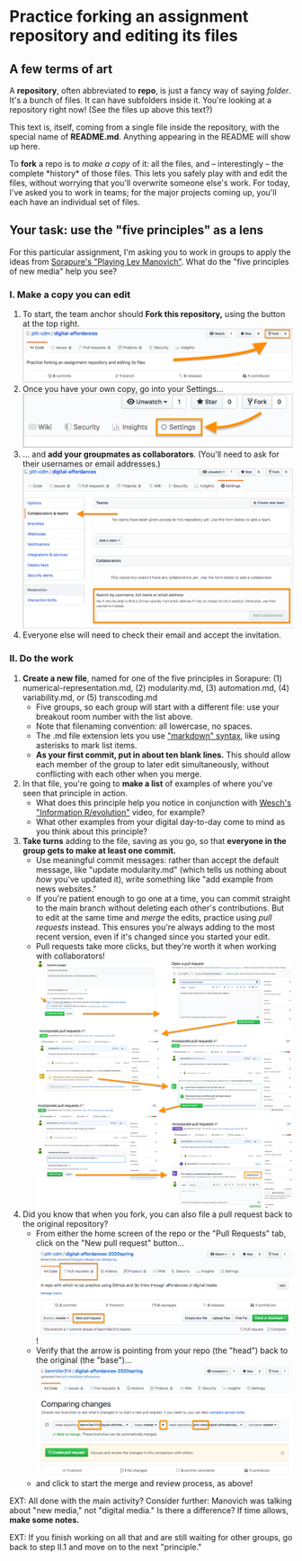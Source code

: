 # Practice forking an assignment repository and editing its files

## A few terms of art
A **repository**, often abbreviated to **repo**, is just a fancy way of saying _folder_. It's a bunch of files. It can have subfolders inside it. You're looking at a repository right now! (See the files up above this text?)

This text is, itself, coming from a single file inside the repository, with the special name of **README.md**. Anything appearing in the README will show up here.

To **fork** a repo is to _make a copy_ of it: all the files, and – interestingly – the complete \*history\* of those files. This lets you safely play with and edit the files, without worrying that you'll overwrite someone else's work. For today, I've asked you to work in teams; for the major projects coming up, you'll each have an individual set of files.

## Your task: use the "five principles" as a lens
For this particular assignment, I'm asking you to work in groups to apply the ideas from [Sorapure's "Playing Lev Manovich"](http://kairos.technorhetoric.net/8.2/binder2.html?coverweb/sorapure/index.htm). What do the "five principles of new media" help you see?

### I. Make a copy you can edit
1. To start, the team anchor should **Fork this repository,** using the button at the top right. ![location of fork button in github](github-fork-button.png)
2. Once you have your own copy, go into your Settings...  ![location of settings button in github](github-settings.png)
3. ... and **add your groupmates as collaborators**. (You'll need to ask for their usernames or email addresses.)![add collaborators, not teams](github-add-collaborators.png)
4. Everyone else will need to check their email and accept the invitation.

### II. Do the work
1. **Create a new file**, named for one of the five principles in Sorapure: (1) numerical-representation.md, (2) modularity.md, (3) automation.md, (4) variability.md, or (5) transcoding.md
   - Five groups, so each group will start with a different file: use your breakout room number with the list above.
   - Note that filenaming convention: all lowercase, no spaces.
   - The .md file extension lets you use ["markdown" syntax](https://guides.github.com/features/mastering-markdown/), like using asterisks to mark list items.
   - **As your first commit, put in about ten blank lines.** This should allow each member of the group to later edit simultaneously, without conflicting with each other when you merge.
2. In that file, you're going to **make a list** of examples of where you've seen that principle in action.
   - What does this principle help you notice in conjunction with [Wesch's "Information R/evolution"](http://www.youtube.com/watch?v=-4CV05HyAbM) video, for example?
   - What other examples from your digital day-to-day come to mind as you think about this principle?
3. **Take turns** adding to the file, saving as you go, so that **everyone in the group gets to make at least one commit.**
   - Use meaningful commit messages: rather than accept the default message, like "update modularity.md" (which tells us nothing about _how_ you've updated it), write something like "add example from news websites."
   - If you're patient enough to go one at a time, you can commit straight to the main branch without deleting each other's contributions. But to edit at the same time and _merge_ the edits, practice using _pull requests_ instead. This ensures you're always adding to the most recent version, even if it's changed since you started your edit.
   - Pull requests take more clicks, but they're worth it when working with collaborators! ![series of screenshots demonstrating the steps of a commit as branch + pull request](github-pull-request-sequence-with-arrows.png)
4. Did you know that when you fork, you can also file a pull request back to the original repository?
   - From either the home screen of the repo or the "Pull Requests" tab, click on the "New pull request" button... ![upstream pull request 1](github-upstream-pull-request-1.png) !<!-- [upstream pull request 2](github-upstream-pull-request-2.png) -->
   - Verify that the arrow is pointing from your repo (the "head") back to the original (the "base")... ![upstream pull request 3](github-upstream-pull-request-3.png)
   - and click to start the merge and review process, as above!

EXT: All done with the main activity? Consider further: Manovich was talking about "new media," not "digital media." Is there a difference? If time allows, **make some notes.**

EXT: If you finish working on all that and are still waiting for other groups, go back to step II.1 and move on to the next "principle."
